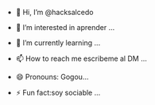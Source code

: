 - 👋 Hi, I’m @hacksalcedo
- 👀 I’m interested in aprender ...
- 🌱 I’m currently learning ...

- 📫 How to reach me escribeme al DM ...
- 😄 Pronouns: Gogou...
- ⚡ Fun fact:soy sociable ...

<!---
hacksalcedo/hacksalcedo is a ✨ special ✨ repository because its `README.md` (this file) appears on your GitHub profile.
You can click the Preview link to take a look at your changes.
--->
